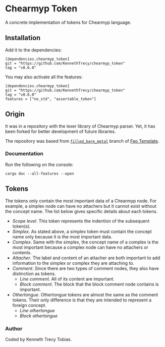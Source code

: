 # Chearmyp Token
A concrete implementation of tokens for Chearmyp language.

## Installation
Add it to the dependencies:
```
[dependencies.chearmyp_token]
git = "https://github.com/KennethTrecy/chearmyp_token"
tag = "v0.6.0"
```

You may also activate all the features:
```
[dependencies.chearmyp_token]
git = "https://github.com/KennethTrecy/chearmyp_token"
tag = "v0.6.0"
features = ["no_std", "assertable_token"]
```

## Origin
It was in a repository with the lexer library of Chearmyp parser. Yet, it has been forked for better
development of future libraries.

The repository was based from [`filled_bare_metal`] branch of [Feo Template].

### Documentation
Run the following on the console:
```
cargo doc --all-features --open
```

## Tokens
The tokens only contain the most important data of a Chearmyp node. For example, a simplex node can
have no attachers but it cannot exist without the concept name. The list below gives specific
details about each tokens.
- *Scope level*. This token represents the indention of the subsequent token(s).
- *Simplex*. As stated above, a simplex token must contain the concept name only because it is the
  most important data.
- *Complex*. Same with the simplex, the concept name of a complex is the most important because a
  complex node can have no attachers or contents.
- *Attacher*. The label and content of an attacher are both important to add information to the
  simplex or complex they are attaching to.
- *Comment*. Since there are two types of comment nodes, they also have distinction as tokens.
  - *Line comment*. All of its content are important.
  - *Block comment*. The block that the block comment node contains is important.
- *Othertongue*. Othertongue tokens are almost the same as the comment tokens. Their only difference
  is that they are intended to represent a foreign concept.
  - *Line othertongue*
  - *Block othertongue*

### Author
Coded by Kenneth Trecy Tobias.

[`filled_bare_metal`]: https://github.com/KennethTrecy/feo_template/tree/filled_bare_metal
[Feo Template]: https://github.com/KennethTrecy/feo_template
